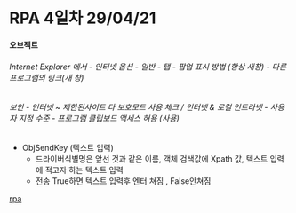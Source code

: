 # RPA 4일차 29/04/21

#### 오브젝트

###### Internet Explorer 에서 - 인터넷 옵션 - 일반 - 탭 -  팝업 표시 방법 (항상 새창) - 다른 프로그램의 링크(새 창)

###### 보안 - 인터넷 ~ 제한된사이트 다 보호모드 사용 체크 / 인터넷 & 로컬 인트라넷 - 사용자 지정 수준 - 프로그램 클립보드 액세스 허용 (사용)

- ObjSendKey (텍스트 입력)
  - 드라이버식별명은 앞선 것과 같은 이름, 객체 검색값에 Xpath 값, 텍스트 입력에 적고자 하는 텍스트 입력
  - 전송 True하면 텍스트 입력후 엔터 쳐짐 , False안쳐짐

[rpa](https://github.com/LEE067/lee067.github.io/blob/master/img/image-20210429145323312.png)



